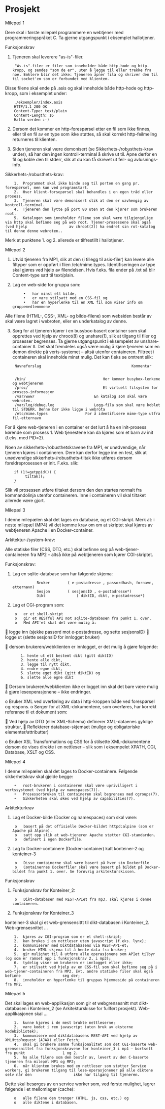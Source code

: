 # Prosjekt


Milepæl 1 

Dere skal i første milepæl programmere en webtjener med programmeringspråket C. Ta gjerne utgangspunkt i eksemplet hallotjener. 

Funksjonskrav 

1. Tjeneren skal leverere "as-is"-filer. 

        "As-is"-filer er filer som inneholder både http-hode og http-kropp, og sendes "som de er", uten å legge til eller trekke fra noe. Enklere blir det ikke: Tjeneren åpner fila og skriver den til til socket'en som er forbundet med klienten. 
Disse filene skal ende på .asis og skal inneholde både http-hode og http-kropp, som i eksemplet under: 

        ./eksempler/index.asis 
        HTTP/1.1 200 OK
        Content-Type: text/plain
        Content-Length: 16
        Hallo verden :-)

2. Dersom det kommer en http-forespørsel etter en fil som ikke finnes, eller til en fil av en type som ikke støttes, så skal korrekt http-feilmeling returneres til klienten.

3. Siden tjeneren skal være demonisert (se Sikkerhets-/robusthets-krav under), så har den ingen kontroll-terminal å skrive ut til. Åpne derfor en fil og koble den til stderr, slik at du kan få skrevet ut feil- og avlusnings-info. 

Sikkerhets-/robusthets-krav:
        

        1.	Programmet skal ikke binde seg til porten en gang pr. forespørsel, men kun ved programstart.
        2.	Hver klient-forsepørsel skal behandles i en egen tråd eller prosess.
        3.	Tjeneren skal være demonisert slik at den er uavhengig av kontroll-terminal.
        4.	Tjeneren den lytte på port 80 uten at den kjører som brukeren root.
        5.	Katalogen som inneholder filene som skal være tilgjengelige via http skal befinne seg på web root. Tjener-prosessene skal også (ved hjelp                   av chroot(2)) ha endret sin rot-katalog til denne denne webroten..

Merk at punktene 1. og 2. allerede er tilfrestillt i hallotjener. 



Milepæl 2 


1. Utvid tjeneren fra MP1, slik at den (i tillegg til asis-filer) kan levere alle filtyper som er oppført i flien /etc/mime.types. Identifiseringen            av type skal gjøres ved hjelp av filendelsen. Hvis f.eks. fila ender på .txt så blir Content-type satt til text/plain. 

2. Lag en web-side for gruppa som:

            •	har minst ett bilde,
            •	er være stilsatt med en CSS-fil og
            •	har en hyperlenke til en XML fil som viser info om gruppemedlemmmene

Alle filene (HTML-, CSS-, XML- og bilde-filene) som websiden består av skal være lagret i webroten, eller en underkatalog av denne. 

3. Sørg for at tjeneren kjører i en busybox-basert container som skal opprettes ved hjelp av chroot(8) og unshare(1), slik at tilgang til filer og            prosesser begrenses. Ta gjerne utgangspunkt i eksempelet av unshare-container II. Det skal fremdeles også være mulig å kjøre tjeneren som en                demon direkte på verts-systemet – altså utenfor containeren. Filtreet i containeren skal inneholde minst mulig. Det kan f.eks se omtrent slik: 


        Navneforslag	                                     Kommentar
    

        /bin/	                                Her kommer busybox-lenkene og webtjeneren
        /proc/	                                Et virtuelt filsystem for prosess-informasjon
        /var/www/	                        En katalog som skal være webroten.
        /var/log/debug.log	                Logg-fila som skal være koblet til STDERR. Denne bør ikke ligge i webrota
        /etc/mime.types	                For å identifisere mime-type utfra fil-etternavn


For å kjøre web-tjeneren i en container er det lurt å ha en init-prosess kørende som prosess 1. Web tjenestene kan da kjøres som et barn av init (f.eks. med PID=2). 

Noen av sikkerhets-/robusthetskravene fra MP1, er unødvendige, når tjeneren kjøres i containeren. Dere kan derfor legge inn en test, slik at unødvendige sikkerhets-/robusthets-tiltak ikke utføres dersom foreldreprosessen er init. F.eks. slik: 


        if (1!=getppid()) {
             tiltak(); 
        }

Slik vil prosessen utføre tiltaket dersom den den startes normalt fra kommandolinja utenfor containeren. Inne i containeren vil skal tiltaket allerede være gjort. 


Milepæl 3 


I denne milepælen skal det lages en database, og et CGI-skript. Merk at: i neste milepæl (MP4) vil det komme krav om om at skriptet skal kjøres av webtjeneren Apache i en Docker-container. 

Arkitektur-/system-krav:

Alle statiske filer (CSS, DTD, etc.) skal befinne seg på web-tjener-containeren fra MP2 – altså ikke på webtjeneren som kjører CGI-skriptet. 

Funksjonskrav:

1. Lag en sqlite-database som har følgende skjema: 

                  Bruker	    ( e-postadresse , passordhash, fornavn, etternavn)
                  Sesjon	    ( sesjonsID , e-postadresse*)
                  Dikt	            ( diktID, dikt, e-postadresse*)
          
          
2. Lag et CGI-program som: 

        o	er et shell-skript
        o	gir et RESTful API mot sqlite-databasen fra punkt 1. over.
        o	Med API'et skal det være mulig å: 


	logge inn (sjekke passord mot e-postadresse, og sette sesjsonsID)
	logge ut (slette sesjonsID for innlogget bruker)

	dersom brukeren/webklienten er innlogget, er det mulig å gjøre følgende: 

           1. hente ut ett bestemt dikt (gitt diktID)
           2. hente alle dikt,
           3. legge til nytt dikt,
           4. endre egne dikt,
           5. slette eget dikt (gitt diktID) og
           6. slette alle egne dikt

 Dersom brukeren/webklienten ikke er logget inn skal det bare være mulig å gjøre leseoperasjonene – ikke endringer.

o Bruker XML ved overføring av data i http-kroppen både ved forespørsel og respons.
o Sørger for at XML-dokumentene, som overføres, har korrekt referanse til et dokument som: 

 Ved hjelp av DTD (eller XML-Schema) definerer XML-dataenes gyldige struktur,
 Reflekterer database-skjemaet (mulige og obligatoriske elementer/attributter)

o Bruker XSL Transformations og CSS for å stilsette XML-dokumentene dersom de vises direkte i en nettleser – slik som i eksempelet XPATH, CGI,               Database, XSLT og CSS.



Milepæl 4 


I denne milepælen skal det lages to Docker-containere. Følgende sikkerhetskrav skal gjelde begge: 

        •	root-brukeren i containeren skal være upriviligert i vertssystemet (ved hjelp av namespaces(7)).
        •	Prosessorbruken til containeren skal begrenses med cgroups(7).
        •	Sikkerheten skal økes ved hjelp av capabilities(7).

Arkitekturkrav

1. Lag et Docker-bilde (Docker og namespaces) som skal være: 

        o	basert på det offisielle Docker-bildet httpd:alpine (som er Apache på Alpine).
        o	satt opp slik at web-tjeneren Apache støtter CGI-standarden.
        o	definert i egen Dockerfile.

2. Lag to Docker-containere (Docker-container) kalt konteiner-2 og konteiner-3 

        o	Disse containerne skal være basert på hver sin Dockerfile
        o	Containernes Dockerfiler skal være basert på bildet på Docker-bildet fra punkt 1. over. Se forøvrig arkitekturskissen. 

Funksjonskrav

1. Funksjonskrav for Konteiner_2: 

        o	Dikt-databasen med REST-APIet fra mp3, skal kjøres i denne containeren.

2. Funksjonskrav for Konteiner_3 

konteiner-3 skal gi et web-grensensittt til dikt-databasen i Konteiner_2. Web-grensesnittet …

        1.	kjøres av CGI-program som er et shell-skript;
        2.	kan brukes i en nettleser uten javascript (f.eks. lynx);
        3.	kommuniserer med Diktdatabasens via REST-API-et;
        4.	bruker HTML skjema til å hente data fra bruker;
        5.	gir mulighet til å utføre alle operasjonene som APIet tilbyr (og som er ramset opp i funksjonskrav 2. i mp3);
        6.	tydelig viser om brukeren er innlogget eller ikke;
        7.	er stilsatt ved hjelp av en CSS-fil som skal befinne seg på i web-tjener-containeren fra MP2. Evt. andre statiske filer skal også befinne                   seg der;
        8.	inneholder en hyperlenke til gruppas hjemmeside på containeren fra MP2.



Milepæl 5 


Det skal lages en web-applikasjon som gir et webgrensesnitt mot dikt-databasen i Konteiner_2 (se Arkitekturskisse for fullført prosjekt). Web-applikasjonen skal … 

        1.	kunne kjøres i de mest brukte nettleserne;
        2.	være kodet i ren javascript (uten bruk av eksterne kodebibliotek);
        3.	kommunisere med diktdatabasens REST-API ved hjelp av XMLHttpRequest (AJAX) eller Fetch;
        4.	skal gi brukere samme funksjonalitet som det CGI-baserte web-grensesnittet fra funksjonskravene for konteiner_3 i mp4 – bortsett fra punkt                 1 og 2. 
        5.	ha alle filene som den består av, levert av den C-baserte tjeneren fra milepæl MP1 og MP2;
        6.	når klienten brukes med en nettleser som støtter Service workers, gi brukeren tilgang til lese-operasjonener på alle diktene selv når den                   ikke har tilgang til tjeneren. 

Dette skal besørges av en service worker som, ved første mulighet, lagrer følgende i et mellomlager (cache): 

        o	alle filene den trenger (HTML, js, css, etc.) og
        o	alle diktene i databasen.




